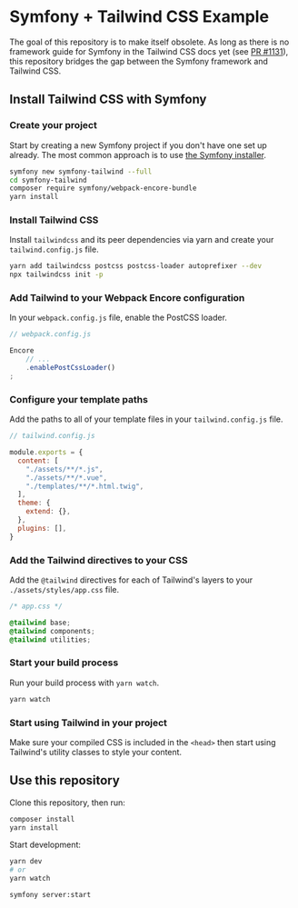 # Symfony + Tailwind CSS Example

The goal of this repository is to make itself obsolete. As long as there is no framework guide for Symfony in the Tailwind CSS docs yet (see [PR #1131](https://github.com/tailwindlabs/tailwindcss.com/pull/1131)), this repository bridges the gap between the Symfony framework and Tailwind CSS.

## Install Tailwind CSS with Symfony

### Create your project

Start by creating a new Symfony project if you don't have one set up already. The most common approach is to use [the Symfony installer](https://symfony.com/download).

```sh
symfony new symfony-tailwind --full
cd symfony-tailwind
composer require symfony/webpack-encore-bundle
yarn install
```

### Install Tailwind CSS

Install `tailwindcss` and its peer dependencies via yarn and create your `tailwind.config.js` file.

```sh
yarn add tailwindcss postcss postcss-loader autoprefixer --dev
npx tailwindcss init -p
```

### Add Tailwind to your Webpack Encore configuration

In your `webpack.config.js` file, enable the PostCSS loader.

```js
// webpack.config.js

Encore
    // ...
    .enablePostCssLoader()
;
```

### Configure your template paths

Add the paths to all of your template files in your `tailwind.config.js` file.

```js
// tailwind.config.js

module.exports = {
  content: [
    "./assets/**/*.js",
    "./assets/**/*.vue",
    "./templates/**/*.html.twig",
  ],
  theme: {
    extend: {},
  },
  plugins: [],
}
```

### Add the Tailwind directives to your CSS

Add the `@tailwind` directives for each of Tailwind's layers to your `./assets/styles/app.css` file.

```css
/* app.css */

@tailwind base;
@tailwind components;
@tailwind utilities;
```

### Start your build process

Run your build process with `yarn watch`.

```sh
yarn watch
```

### Start using Tailwind in your project

Make sure your compiled CSS is included in the `<head>` then start using Tailwind's utility classes to style your content.

## Use this repository

Clone this repository, then run:

```sh
composer install
yarn install
```

Start development:

```sh
yarn dev
# or
yarn watch

symfony server:start
```
